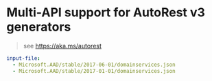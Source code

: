 # Multi-API support for AutoRest v3 generators

> see https://aka.ms/autorest

``` yaml $(enable-multi-api)
input-file:
  - Microsoft.AAD/stable/2017-06-01/domainservices.json
  - Microsoft.AAD/stable/2017-01-01/domainservices.json
```
